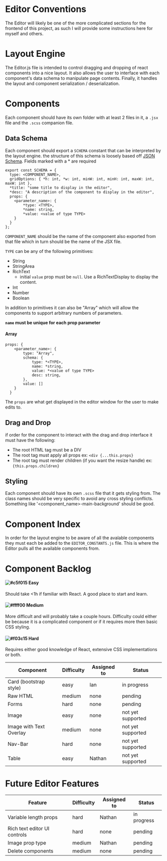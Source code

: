 # Editor Conventions
The Editor will likely be one of the more complicated sections for the frontend of this project, as such I will provide
some instructions here for myself and others.

# Layout Engine
The Editor.js file is intended to control dragging and dropping of react components into a nice layout.
It also allows the user to interface with each component's data schema to manipulate page contents. Finally, it handles
the layout and component serialization / deserialization.

# Components
Each component should have its own folder with at least 2 files in it, a `.jsx` file and the `.scss` companion file. 

## Data Schema
Each component should export a `SCHEMA` constant that can be interpreted by the layout engine. the structure of
this schema is loosely based off [JSON Schema](https://json-schema.org/). Fields marked with a * are required

    export const SCHEMA = {
      type: <COMPONENT_NAME>,
      gridOptions: { *h: int, *w: int, minW: int, minH: int, maxW: int, maxW: int },
      *title: "some title to display in the editor",
      *desc: "A description of the component to display in the editor",
      props: {
        <parameter_name>: {
            *type: <TYPE>,
            *name: string,
            *value: <value of type TYPE>
        }
      }
    };
    
`COMPONENT_NAME` should be the name of the component also exported from that file which in turn should be the name of the JSX file.

`TYPE` can be any of the following primitives:

 - String
 - StringArea
 - RichText 
    - initial `value` prop must be `null`. Use a RichTextDisplay to display the content.
 - Int
 - Number
 - Boolean

 In addition to primitives it can also be "Array" which will allow the components to support arbitrary numbers of parameters.

**`name` must be unique for each prop parameter**

#### Array
    props: {
        <parameter_name>: {
            type: "Array",
            schema: {
                type: *<TYPE>,
                name: *string,
                value: *<value of type TYPE>
                desc: string,
            },
            value: []
        }
      }
      
The `props` are what get displayed in the editor window for the user to make edits to.

## Drag and Drop
if order for the component to interact with the drag and drop interface it must have the following:

 - The root HTML tag must be a DIV
 - The root tag must apply all props ex: `<div {...this.props}`
 - The root tag must render children (if you want the resize handle) ex: `{this.props.children}`

## Styling
Each component should have its own `.scss` file that it gets styling from. The class names should be very specific to
avoid any cross styling conflicts. Something like '<component_name>-main-background' should be good.

# Component Index
In order for the layout engine to be aware of all the avalable components they must each be added to the `EDITOR_CONSTANTS.js`
file. This is where the Editor pulls all the available components from.

# Component Backlog
 <!-- red - #f03c15
 yellow - #ffff00 
 green - #c5f015 -->
#### ![#c5f015](https://placehold.it/15/c5f015/000000?text=+) Easy
Should take <1h if familiar with React. A good place to start and learn.

#### ![#ffff00](https://placehold.it/15/ffff00/000000?text=+) Medium
More difficult and will probably take a couple hours. Difficulty could either be because it is a complicated
component or if it requires more then basic CSS styling.

#### ![#f03c15](https://placehold.it/15/f03c15/000000?text=+) Hard
Requires either good knowledge of React, extensive CSS implementations or both.

 
|Component                      | Difficulty        | Assigned to       | Status            |
|-------------------------------|-------------------|-------------------|-------------------|
|Card (bootstrap style)         |easy               |Ian                |in progress        |
|Raw HTML                       |medium             |none               |pending            |
|Forms                          |hard               |none               |pending            |
|Image                          |easy               |none               |not yet supported  |
|Image with Text Overlay        |medium             |none               |not yet supported  |
|Nav-Bar                        |hard               |none               |not yet supported  |
|Table                          |easy               |Nathan             |not yet supported  |

# Future Editor Features

|Feature                        | Difficulty        | Assigned to       | Status        |
|-------------------------------|-------------------|-------------------|---------------|
|Variable length props          |hard               |Nathan             |in progress    |
|Rich text editor UI controls   |hard               |none               |pending        |
|Image prop type                |medium             |Nathan             |pending        |
|Delete components              |medium             |none               |pending        |
